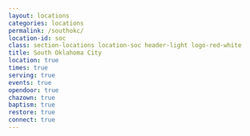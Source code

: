 ```yaml
---
layout: locations
categories: locations
permalink: /southokc/
location-id: soc
class: section-locations location-soc header-light logo-red-white
title: South Oklahoma City
location: true
times: true
serving: true
events: true
opendoor: true
chazown: true
baptism: true
restore: true
connect: true
---
```

